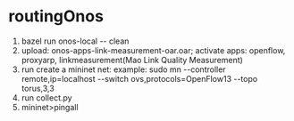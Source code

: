 # routingOnos

1) bazel run onos-local -- clean
2) upload:
      onos-apps-link-measurement-oar.oar; 
   activate apps: 
      openflow,
      proxyarp,
      linkmeasurement(Mao Link Quality Measurement)
4) run create a mininet net: 
      example: 
        sudo mn --controller remote,ip=localhost --switch ovs,protocols=OpenFlow13 --topo torus,3,3
4)  run collect.py
5)  mininet>pingall

